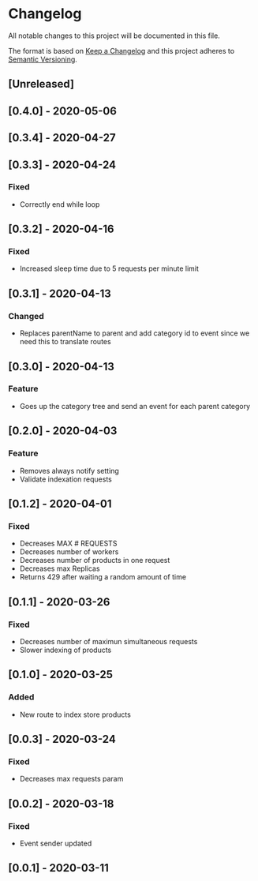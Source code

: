 # Changelog

All notable changes to this project will be documented in this file.

The format is based on [Keep a Changelog](http://keepachangelog.com/en/1.0.0/)
and this project adheres to [Semantic Versioning](http://semver.org/spec/v2.0.0.html).

## [Unreleased]

## [0.4.0] - 2020-05-06

## [0.3.4] - 2020-04-27

## [0.3.3] - 2020-04-24
### Fixed
- Correctly end while loop

## [0.3.2] - 2020-04-16
### Fixed
- Increased sleep time due to 5 requests per minute limit

## [0.3.1] - 2020-04-13
### Changed
- Replaces parentName to parent and add category id to event since we need this to translate routes

## [0.3.0] - 2020-04-13
### Feature
- Goes up the category tree and send an event for each parent category

## [0.2.0] - 2020-04-03
### Feature
- Removes always notify setting
- Validate indexation requests

## [0.1.2] - 2020-04-01
### Fixed
- Decreases MAX # REQUESTS
- Decreases number of workers
- Decreases number of products in one request
- Decreases max Replicas
- Returns 429 after waiting a random amount of time

## [0.1.1] - 2020-03-26
### Fixed
- Decreases  number of maximun simultaneous requests
- Slower indexing of products

## [0.1.0] - 2020-03-25
### Added
- New route to index store products

## [0.0.3] - 2020-03-24
### Fixed
- Decreases max requests param

## [0.0.2] - 2020-03-18
### Fixed
- Event sender updated

## [0.0.1] - 2020-03-11

